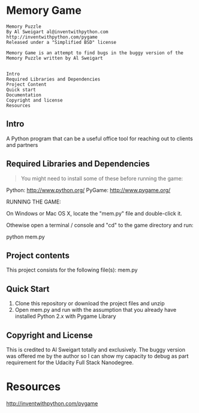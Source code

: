 # Memory Game 

```
Memory Puzzle
By Al Sweigart al@inventwithpython.com
http://inventwithpython.com/pygame
Released under a "Simplified BSD" license
```

`Memory Game is an attempt to find bugs in the buggy version of the Memory Puzzle written by Al Sweigart` 



```Table of contents

Intro
Required Libraries and Dependencies
Project Content
Quick start
Documentation
Copyright and license
Resources
```

## Intro

A Python program that can be a useful office tool for reaching out to clients and partners

## Required Libraries and Dependencies

>You might need to install some of these before running the game:

Python:     http://www.python.org/
PyGame:     http://www.pygame.org/


RUNNING THE GAME:

On Windows or Mac OS X, locate the "mem.py" file and double-click it.

Othewise open a terminal / console and "cd" to the game directory and run:

python mem.py


## Project contents

This project consists for the following file(s):
mem.py



## Quick Start
1. Clone this repository or download the project files and unzip 
2. Open mem.py and run with the assumption that you already have installed Python 2.x with Pygame Library


## Copyright and License

This is credited to Al Sweigart totally and exclusively. The buggy version was offered me by the author so I can show my capacity to debug as part requirement for the Udacity Full Stack Nanodegree.

# Resources
http://inventwithpython.com/pygame









